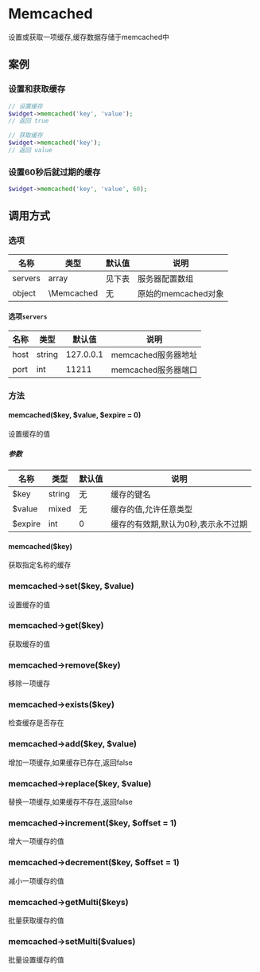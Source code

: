 Memcached
=========

设置或获取一项缓存,缓存数据存储于memcached中

案例
----

### 设置和获取缓存
```php
// 设置缓存
$widget->memcached('key', 'value');
// 返回 true

// 获取缓存
$widget->memcached('key');
// 返回 value
```

### 设置60秒后就过期的缓存
```php
$widget->memcached('key', 'value', 60);
```

调用方式
-------

### 选项

| 名称       | 类型         | 默认值                 | 说明                                                    |
|------------|--------------|------------------------|---------------------------------------------------------|
| servers    | array        | 见下表                 | 服务器配置数组                                          |
| object     | \Memcached   | 无                     | 原始的memcached对象                                     |

#### 选项`servers`
| 名称       | 类型         | 默认值                 | 说明                                                    |
|------------|--------------|------------------------|---------------------------------------------------------|
| host       | string       | 127.0.0.1              | memcached服务器地址                                     |
| port       | int          | 11211                  | memcached服务器端口                                     |

### 方法

#### memcached($key, $value, $expire = 0)
设置缓存的值

##### 参数

| 名称      | 类型      | 默认值    | 说明                                  |
|-----------|-----------|-----------|---------------------------------------|
| $key      | string    | 无        | 缓存的键名                            |
| $value    | mixed     | 无        | 缓存的值,允许任意类型                 |
| $expire   | int       | 0         | 缓存的有效期,默认为0秒,表示永不过期   |

#### memcached($key)
获取指定名称的缓存

### memcached->set($key, $value)
设置缓存的值

### memcached->get($key)
获取缓存的值

### memcached->remove($key)
移除一项缓存

### memcached->exists($key)
检查缓存是否存在

### memcached->add($key, $value)
增加一项缓存,如果缓存已存在,返回false

### memcached->replace($key, $value)
替换一项缓存,如果缓存不存在,返回false

### memcached->increment($key, $offset = 1)
增大一项缓存的值

### memcached->decrement($key, $offset = 1)
减小一项缓存的值

### memcached->getMulti($keys)
批量获取缓存的值

### memcached->setMulti($values)
批量设置缓存的值